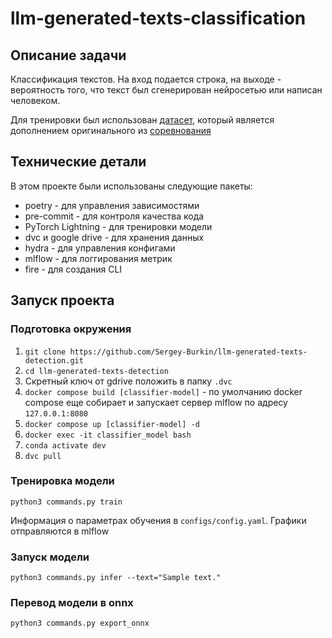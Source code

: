 # llm-generated-texts-classification

## Описание задачи

Классификация текстов. На вход подается строка, на выходе - вероятность того,
что текст был сгенерирован нейросетью или написан человеком.

Для тренировки был использован
[датасет](https://www.kaggle.com/datasets/conjuring92/ai-mix-v26/data), который
является дополнением оригинального из
[соревнования](https://www.kaggle.com/competitions/llm-detect-ai-generated-text/)

## Технические детали

В этом проекте были использованы следующие пакеты:

- poetry - для управления зависимостями
- pre-commit - для контроля качества кода
- PyTorch Lightning - для тренировки модели
- dvc и google drive - для хранения данных
- hydra - для управления конфигами
- mlflow - для логгирования метрик
- fire - для создания CLI

## Запуск проекта

### Подготовка окружения

1.  `git clone https://github.com/Sergey-Burkin/llm-generated-texts-detection.git`
2.  `cd llm-generated-texts-detection`
3.  Скретный ключ от gdrive положить в папку `.dvc`
4.  `docker compose build [classifier-model]` - по умолчанию docker compose еще
    собирает и запускает сервер mlflow по адресу `127.0.0.1:8080`
5.  `docker compose up [classifier-model] -d`
6.  `docker exec -it classifier_model bash`
7.  `conda activate dev`
8.  `dvc pull`

### Тренировка модели

`python3 commands.py train`

Информация о параметрах обучения в `configs/config.yaml`. Графики отправляются в
mlflow

### Запуск модели

`python3 commands.py infer --text="Sample text."`

### Перевод модели в onnx

`python3 commands.py export_onnx`
